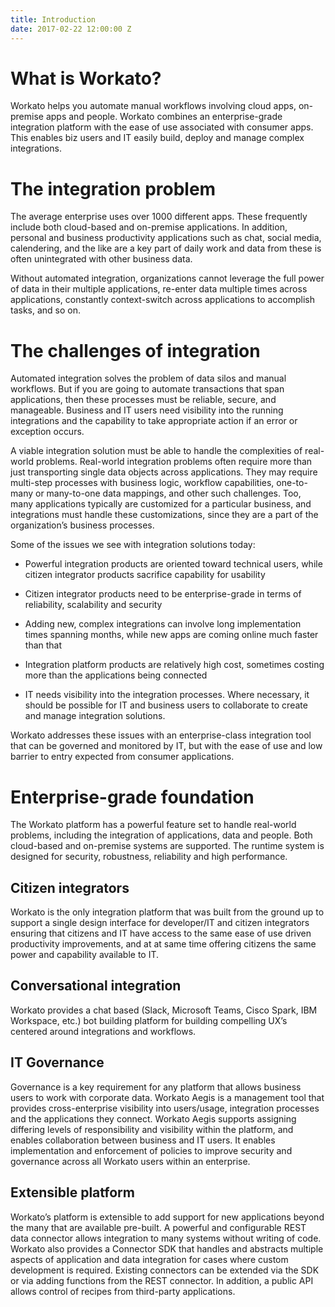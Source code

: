 ```yaml
---
title: Introduction
date: 2017-02-22 12:00:00 Z
---
```


# What is Workato?
Workato helps you automate manual workflows involving cloud apps, on-premise apps and people. Workato combines an enterprise-grade integration platform with the ease of use associated with consumer apps. This enables biz users and IT easily build, deploy and manage complex integrations.

# The integration problem
The average enterprise uses over 1000 different apps. These frequently include both cloud-based and on-premise applications. In addition, personal and business productivity applications such as chat, social media, calendering, and the like are a key part of daily work and data from these is often unintegrated with other business data.

Without automated integration, organizations cannot leverage the full power of data in their multiple applications, re-enter data multiple times across applications, constantly context-switch across applications to accomplish tasks, and so on.

# The challenges of integration
Automated integration solves the problem of data silos and manual workflows. But if you are going to automate transactions that span applications, then these processes must be reliable, secure, and manageable. Business and IT users need visibility into the running integrations and the capability to take appropriate action if an error or exception occurs.

A viable integration solution must be able to handle the complexities of real-world problems. Real-world integration problems often require more than just transporting single data objects across applications. They may require multi-step processes with business logic, workflow capabilities, one-to-many or many-to-one data mappings, and other such challenges. Too, many applications typically are customized for a particular business, and integrations must handle these customizations, since they are a part of the organization’s business processes.

Some of the issues we see with integration solutions today:

- Powerful integration products are oriented toward technical users, while citizen integrator products sacrifice capability for usability

- Citizen integrator products need to be enterprise-grade in terms of reliability, scalability and security

- Adding new, complex integrations can involve long implementation times spanning months, while new apps are coming online much faster than that

- Integration platform products are relatively high cost, sometimes costing more than the applications being connected

- IT needs visibility into the integration processes. Where necessary, it should be possible for IT and business users to collaborate to create and manage integration solutions.

Workato addresses these issues with an enterprise-class integration tool that can be governed and monitored by IT, but with the ease of use and low barrier to entry expected from consumer applications.

# Enterprise-grade foundation
The Workato platform has a powerful feature set to handle real-world problems, including the integration of applications, data and people. Both cloud-based and on-premise systems are supported. The runtime system is designed for security, robustness, reliability and high performance.

## Citizen integrators
Workato is the only integration platform that was built from the ground up to support a single design interface for developer/IT and citizen integrators ensuring that citizens and IT have access to the same ease of use driven productivity improvements, and at at same time offering citizens the same power and capability available to IT.

## Conversational integration
Workato provides a chat based (Slack, Microsoft Teams, Cisco Spark, IBM Workspace, etc.) bot building platform for building compelling UX’s centered around integrations and workflows.

## IT Governance
Governance is a key requirement for any platform that allows business users to work with corporate data. Workato Aegis is a management tool that provides cross-enterprise visibility into users/usage, integration processes and the applications they connect. Workato Aegis supports assigning differing levels of responsibility and visibility within the platform, and enables collaboration between business and IT users. It enables implementation and enforcement of policies to improve security and governance across all Workato users within an enterprise.

## Extensible platform
Workato’s platform is extensible to add support for new applications beyond the many that are available pre-built. A powerful and configurable REST data connector allows integration to many systems without writing of code. Workato also provides a Connector SDK that handles and abstracts multiple aspects of application and data integration for cases where custom development is required. Existing connectors can be extended via the SDK or via adding functions from the REST connector. In addition, a public API allows control of recipes from third-party applications.
